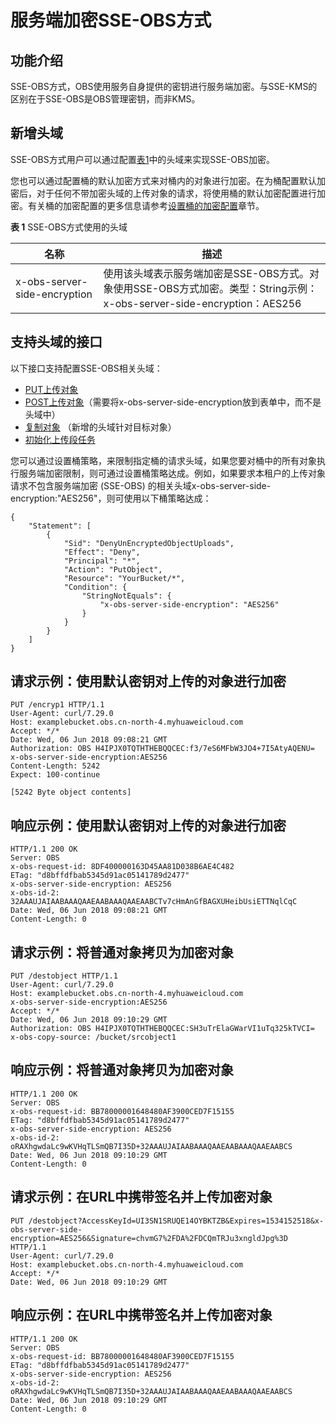 # 服务端加密SSE-OBS方式<a name="obs_04_0173"></a>

## 功能介绍<a name="section052314617525"></a>

SSE-OBS方式，OBS使用服务自身提供的密钥进行服务端加密。与SSE-KMS的区别在于SSE-OBS是OBS管理密钥，而非KMS。

## 新增头域<a name="section13281481530"></a>

SSE-OBS方式用户可以通过配置[表1](#table9548129165313)中的头域来实现SSE-OBS加密。

您也可以通过配置桶的默认加密方式来对桶内的对象进行加密。在为桶配置默认加密后，对于任何不带加密头域的上传对象的请求，将使用桶的默认加密配置进行加密。有关桶的加密配置的更多信息请参考[设置桶的加密配置](设置桶的加密配置.md)章节。

**表 1**  SSE-OBS方式使用的头域

|名称|描述|
|--|--|
|x-obs-server-side-encryption|使用该头域表示服务端加密是SSE-OBS方式。对象使用SSE-OBS方式加密。类型：String示例：x-obs-server-side-encryption：AES256|


## 支持头域的接口<a name="section15481741145315"></a>

以下接口支持配置SSE-OBS相关头域：

-   [PUT上传对象](PUT上传.md)
-   [POST上传对象](POST上传.md)（需要将x-obs-server-side-encryption放到表单中，而不是头域中）
-   [复制对象](复制对象.md)  （新增的头域针对目标对象）
-   [初始化上传段任务](初始化上传段任务.md)

您可以通过设置桶策略，来限制指定桶的请求头域，如果您要对桶中的所有对象执行服务端加密限制，则可通过设置桶策略达成。例如，如果要求本租户的上传对象请求不包含服务端加密 \(SSE-OBS\) 的相关头域x-obs-server-side-encryption:"AES256"，则可使用以下桶策略达成：

```
{ 
    "Statement": [ 
        { 
            "Sid": "DenyUnEncryptedObjectUploads", 
            "Effect": "Deny", 
            "Principal": "*", 
            "Action": "PutObject", 
            "Resource": "YourBucket/*", 
            "Condition": { 
                "StringNotEquals": { 
                    "x-obs-server-side-encryption": "AES256" 
                } 
            } 
        } 
    ] 
}
```

## 请求示例：使用默认密钥对上传的对象进行加密<a name="section145877075410"></a>

```
PUT /encryp1 HTTP/1.1 
User-Agent: curl/7.29.0 
Host: examplebucket.obs.cn-north-4.myhuaweicloud.com
Accept: */* 
Date: Wed, 06 Jun 2018 09:08:21 GMT 
Authorization: OBS H4IPJX0TQTHTHEBQQCEC:f3/7eS6MFbW3JO4+7I5AtyAQENU= 
x-obs-server-side-encryption:AES256 
Content-Length: 5242 
Expect: 100-continue 
 
[5242 Byte object contents]
```

## 响应示例：使用默认密钥对上传的对象进行加密<a name="section35918055420"></a>

```
HTTP/1.1 200 OK 
Server: OBS 
x-obs-request-id: 8DF400000163D45AA81D038B6AE4C482 
ETag: "d8bffdfbab5345d91ac05141789d2477" 
x-obs-server-side-encryption: AES256 
x-obs-id-2: 32AAAUJAIAABAAAQAAEAABAAAQAAEAABCTv7cHmAnGfBAGXUHeibUsiETTNqlCqC 
Date: Wed, 06 Jun 2018 09:08:21 GMT 
Content-Length: 0
```

## 请求示例：将普通对象拷贝为加密对象<a name="section359216075411"></a>

```
PUT /destobject HTTP/1.1 
User-Agent: curl/7.29.0 
Host: examplebucket.obs.cn-north-4.myhuaweicloud.com
x-obs-server-side-encryption:AES256 
Accept: */* 
Date: Wed, 06 Jun 2018 09:10:29 GMT 
Authorization: OBS H4IPJX0TQTHTHEBQQCEC:SH3uTrElaGWarVI1uTq325kTVCI= 
x-obs-copy-source: /bucket/srcobject1
```

## 响应示例：将普通对象拷贝为加密对象<a name="section12592140165415"></a>

```
HTTP/1.1 200 OK 
Server: OBS 
x-obs-request-id: BB78000001648480AF3900CED7F15155 
ETag: "d8bffdfbab5345d91ac05141789d2477" 
x-obs-server-side-encryption: AES256 
x-obs-id-2: oRAXhgwdaLc9wKVHqTLSmQB7I35D+32AAAUJAIAABAAAQAAEAABAAAQAAEAABCS 
Date: Wed, 06 Jun 2018 09:10:29 GMT 
Content-Length: 0
```

## 请求示例：在URL中携带签名并上传加密对象<a name="section1859330175419"></a>

```
PUT /destobject?AccessKeyId=UI3SN1SRUQE14OYBKTZB&Expires=1534152518&x-obs-server-side-encryption=AES256&Signature=chvmG7%2FDA%2FDCQmTRJu3xngldJpg%3D HTTP/1.1 
User-Agent: curl/7.29.0 
Host: examplebucket.obs.cn-north-4.myhuaweicloud.com
Accept: */* 
Date: Wed, 06 Jun 2018 09:10:29 GMT
```

## 响应示例：在URL中携带签名并上传加密对象<a name="section55941808545"></a>

```
HTTP/1.1 200 OK 
Server: OBS 
x-obs-request-id: BB78000001648480AF3900CED7F15155 
ETag: "d8bffdfbab5345d91ac05141789d2477" 
x-obs-server-side-encryption: AES256 
x-obs-id-2: oRAXhgwdaLc9wKVHqTLSmQB7I35D+32AAAUJAIAABAAAQAAEAABAAAQAAEAABCS 
Date: Wed, 06 Jun 2018 09:10:29 GMT 
Content-Length: 0
```

